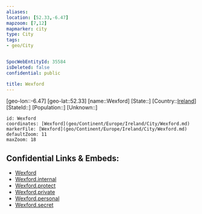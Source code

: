 ```yaml
---
aliases: 
location: [52.33,-6.47]
mapzoom: [7,12] 
mapmarker: city 
type: City
tags:
- geo/City


SpocWebEntityId: 35584
isDeleted: false
confidential: public

title: Wexford
---
```

[geo-lon::-6.47]
[geo-lat::52.33]
[name::Wexford]
[State::]
[Country::[Ireland](geo/Continent/Europe/Ireland.md)]
[StateId::]
[Population::]
[Unknown::]


```leaflet
id: Wexford
coordinates: [Wexford](geo/Continent/Europe/Ireland/City/Wexford.md)
markerFile: [Wexford](geo/Continent/Europe/Ireland/City/Wexford.md)
defaultZoom: 11 
maxZoom: 18
```


## Confidential Links & Embeds: 
- [Wexford](../../../../../../_public/geo/Continent/Europe/Ireland/City/Wexford.md) 
- [Wexford.internal](../../../../../../_internal/geo/Continent/Europe/Ireland/City/Wexford.internal.md) 
- [Wexford.protect](../../../../../../_protect/geo/Continent/Europe/Ireland/City/Wexford.protect.md) 
- [Wexford.private](../../../../../../_private/geo/Continent/Europe/Ireland/City/Wexford.private.md) 
- [Wexford.personal](../../../../../../_personal/geo/Continent/Europe/Ireland/City/Wexford.personal.md) 
- [Wexford.secret](../../../../../../_secret/geo/Continent/Europe/Ireland/City/Wexford.secret.md) 
